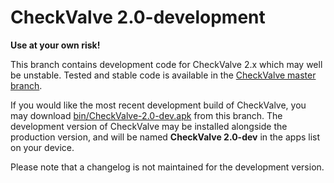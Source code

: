 CheckValve 2.0-development
==========================

**Use at your own risk!**

This branch contains development code for CheckValve 2.x which may well be unstable.  Tested and stable code is available in the [CheckValve master branch](https://github.com/daparker/checkvalve/tree/master).

If you would like the most recent development build of CheckValve, you may download [bin/CheckValve-2.0-dev.apk](https://github.com/daparker/checkvalve/blob/2.0-development/bin/CheckValve-2.0-dev.apk) from this branch.  The development version of CheckValve may be installed alongside the production version, and will be named **CheckValve 2.0-dev** in the apps list on your device.

Please note that a changelog is not maintained for the development version.
